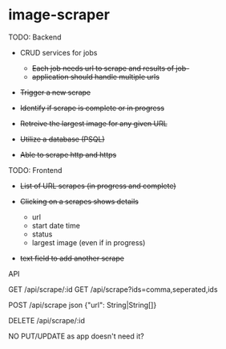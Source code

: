 # image-scraper
TODO: Backend

* CRUD services for jobs
  * ~~Each job needs url to scrape and results of job-~~
  * ~~application should handle multiple urls~~

* ~~Trigger a new scrape~~

* ~~Identify if scrape is complete or in progress~~

* ~~Retreive the largest image for any given URL~~

* ~~Utilize a database (PSQL)~~

* ~~Able to scrape http and https~~

TODO: Frontend
* ~~List of URL scrapes (in progress and complete)~~

* ~~Clicking on a scrapes shows details~~
  * url
  * start date time
  * status
  * largest image (even if in progress)

* ~~text field to add another scrape~~

API

GET /api/scrape/:id
GET /api/scrape?ids=comma,seperated,ids

POST /api/scrape json {"url": String|String[]}

DELETE /api/scrape/:id

NO PUT/UPDATE as app doesn't need it?